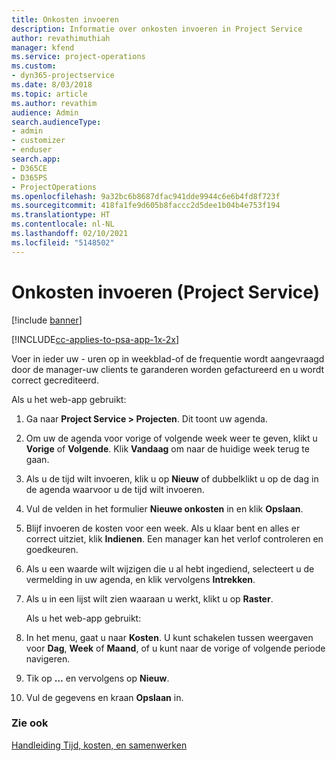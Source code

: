 ```yaml
---
title: Onkosten invoeren
description: Informatie over onkosten invoeren in Project Service
author: revathimuthiah
manager: kfend
ms.service: project-operations
ms.custom:
- dyn365-projectservice
ms.date: 8/03/2018
ms.topic: article
ms.author: revathim
audience: Admin
search.audienceType:
- admin
- customizer
- enduser
search.app:
- D365CE
- D365PS
- ProjectOperations
ms.openlocfilehash: 9a32bc6b8687dfac941dde9944c6e6b4fd8f723f
ms.sourcegitcommit: 418fa1fe9d605b8faccc2d5dee1b04b4e753f194
ms.translationtype: HT
ms.contentlocale: nl-NL
ms.lasthandoff: 02/10/2021
ms.locfileid: "5148502"
---
```

# <a name="enter-expenses-project-service"></a>Onkosten invoeren (Project Service)

[!include [banner](../includes/psa-now-project-operations.md)]

[!INCLUDE[cc-applies-to-psa-app-1x-2x](../includes/cc-applies-to-psa-app-1x-2x.md)]

Voer in ieder uw - uren op in weekblad-of de frequentie wordt aangevraagd door de manager-uw clients te garanderen worden gefactureerd en u wordt correct gecrediteerd.  
  
 Als u het web-app gebruikt:  
  
1. Ga naar **Project Service > Projecten**. Dit toont uw agenda.  
  
2. Om uw de agenda voor vorige of volgende week weer te geven, klikt u **Vorige** of **Volgende**. Klik **Vandaag** om naar de huidige week terug te gaan.  
  
3. Als u de tijd wilt invoeren, klik u op **Nieuw** of dubbelklikt u op de dag in de agenda waarvoor u de tijd wilt invoeren.  
  
4. Vul de velden in het formulier **Nieuwe onkosten** in en klik **Opslaan**.  
  
5. Blijf invoeren de kosten voor een week. Als u klaar bent en alles er correct uitziet, klik **Indienen**. Een manager kan het verlof controleren en goedkeuren.  
  
6. Als u een waarde wilt wijzigen die u al hebt ingediend, selecteert u de vermelding in uw agenda, en klik vervolgens **Intrekken**.  
  
7. Als u in een lijst wilt zien waaraan u werkt, klikt u op **Raster**.  
  
   Als u het web-app gebruikt:  
  
8. In het menu, gaat u naar **Kosten**.     U kunt schakelen tussen weergaven voor **Dag**, **Week** of **Maand**, of u kunt naar de vorige of volgende periode navigeren.  
  
9. Tik op **…** en vervolgens op **Nieuw**.  
  
10. Vul de gegevens en kraan **Opslaan** in.  
  
### <a name="see-also"></a>Zie ook  
 [Handleiding Tijd, kosten, en samenwerken](../psa/time-expense-collaboration-guide.md)
